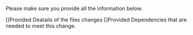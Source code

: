 Please make sure you provide all the information below. 

[]Provided Deatails of the files changes
[]Provided Dependencies that are needed to meet this change. 
